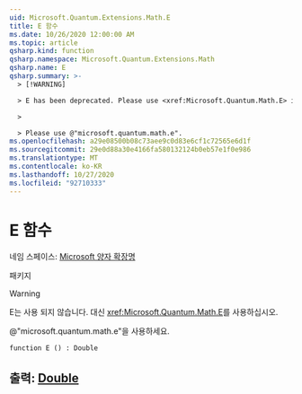 ```yaml
---
uid: Microsoft.Quantum.Extensions.Math.E
title: E 함수
ms.date: 10/26/2020 12:00:00 AM
ms.topic: article
qsharp.kind: function
qsharp.namespace: Microsoft.Quantum.Extensions.Math
qsharp.name: E
qsharp.summary: >-
  > [!WARNING]

  > E has been deprecated. Please use <xref:Microsoft.Quantum.Math.E> instead.

  >

  > Please use @"microsoft.quantum.math.e".
ms.openlocfilehash: a29e08500b08c73aee9c0d83e6cf1c72565e6d1f
ms.sourcegitcommit: 29e0d88a30e4166fa580132124b0eb57e1f0e986
ms.translationtype: MT
ms.contentlocale: ko-KR
ms.lasthandoff: 10/27/2020
ms.locfileid: "92710333"
---
```

# <a name="e-function"></a>E 함수

네임 스페이스: [Microsoft 양자 확장명](xref:Microsoft.Quantum.Extensions.Math)

패키지 [](https://nuget.org/packages/)


> [!WARNING]
> E는 사용 되지 않습니다. 대신 <xref:Microsoft.Quantum.Math.E>를 사용하십시오.
>
> @"microsoft.quantum.math.e"을 사용하세요.



```qsharp
function E () : Double
```


## <a name="output--double"></a>출력: [Double](xref:microsoft.quantum.lang-ref.double)

